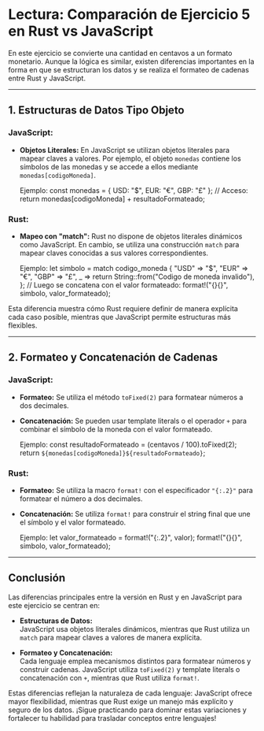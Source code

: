 # Lectura: Comparación de Ejercicio 5 en Rust vs JavaScript

En este ejercicio se convierte una cantidad en centavos a un formato monetario. Aunque la lógica es similar, existen diferencias importantes en la forma en que se estructuran los datos y se realiza el formateo de cadenas entre Rust y JavaScript.

---

## 1. Estructuras de Datos Tipo Objeto

### JavaScript:
- **Objetos Literales:**
  En JavaScript se utilizan objetos literales para mapear claves a valores. Por ejemplo, el objeto `monedas` contiene los símbolos de las monedas y se accede a ellos mediante `monedas[codigoMoneda]`.

  Ejemplo:
    const monedas = {
      USD: "$",
      EUR: "€",
      GBP: "£"
    };
    // Acceso:
    return monedas[codigoMoneda] + resultadoFormateado;

### Rust:
- **Mapeo con "match":**
  Rust no dispone de objetos literales dinámicos como JavaScript. En cambio, se utiliza una construcción `match` para mapear claves conocidas a sus valores correspondientes.

  Ejemplo:
    let simbolo = match codigo_moneda {
        "USD" => "$",
        "EUR" => "€",
        "GBP" => "£",
        _ => return String::from("Codigo de moneda invalido"),
    };
    // Luego se concatena con el valor formateado:
    format!("{}{}", simbolo, valor_formateado);

Esta diferencia muestra cómo Rust requiere definir de manera explícita cada caso posible, mientras que JavaScript permite estructuras más flexibles.

---

## 2. Formateo y Concatenación de Cadenas

### JavaScript:
- **Formateo:**
  Se utiliza el método `toFixed(2)` para formatear números a dos decimales.
- **Concatenación:**
  Se pueden usar template literals o el operador `+` para combinar el símbolo de la moneda con el valor formateado.

  Ejemplo:
    const resultadoFormateado = (centavos / 100).toFixed(2);
    return `${monedas[codigoMoneda]}${resultadoFormateado}`;

### Rust:
- **Formateo:**
  Se utiliza la macro `format!` con el especificador `"{:.2}"` para formatear el número a dos decimales.
- **Concatenación:**
  Se utiliza `format!` para construir el string final que une el símbolo y el valor formateado.

  Ejemplo:
    let valor_formateado = format!("{:.2}", valor);
    format!("{}{}", simbolo, valor_formateado);

---

## Conclusión

Las diferencias principales entre la versión en Rust y en JavaScript para este ejercicio se centran en:

- **Estructuras de Datos:**  
  JavaScript usa objetos literales dinámicos, mientras que Rust utiliza un `match` para mapear claves a valores de manera explícita.

- **Formateo y Concatenación:**  
  Cada lenguaje emplea mecanismos distintos para formatear números y construir cadenas. JavaScript utiliza `toFixed(2)` y template literals o concatenación con `+`, mientras que Rust utiliza `format!`.

Estas diferencias reflejan la naturaleza de cada lenguaje: JavaScript ofrece mayor flexibilidad, mientras que Rust exige un manejo más explícito y seguro de los datos. ¡Sigue practicando para dominar estas variaciones y fortalecer tu habilidad para trasladar conceptos entre lenguajes!
